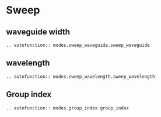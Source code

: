 # Sweep

## waveguide width


```eval_rst
.. autofunction:: modes.sweep_waveguide.sweep_waveguide
```

##  wavelength


```eval_rst
.. autofunction:: modes.sweep_wavelength.sweep_wavelength

```


## Group index


```eval_rst
.. autofunction:: modes.group_index.group_index
```
